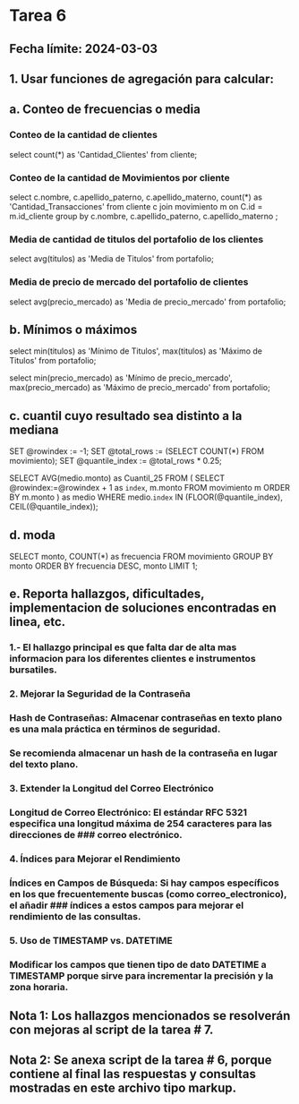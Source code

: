 # Tarea 6

## Fecha límite: 2024-03-03

## 1. Usar funciones de agregación para calcular:
## a. Conteo de frecuencias o media

### Conteo de la cantidad de clientes
select count(*) as 'Cantidad_Clientes' from cliente;

### Conteo de la cantidad de Movimientos por cliente
select c.nombre, c.apellido_paterno, c.apellido_materno,
    count(*) as 'Cantidad_Transacciones'
  from cliente c
  join movimiento m
  on C.id = m.id_cliente
  group by 
	c.nombre, c.apellido_paterno, c.apellido_materno  ;

### Media de cantidad de titulos del portafolio de los clientes
select avg(titulos) as 'Media de Titulos' from portafolio;

### Media de precio de mercado del portafolio de clientes
select avg(precio_mercado) as 'Media de precio_mercado' from portafolio;

## b. Mínimos o máximos
select min(titulos) as 'Mínimo de Titulos', 
	   max(titulos) as 'Máximo de Titulos' 
       from portafolio;

select min(precio_mercado) as 'Mínimo de precio_mercado', 
	   max(precio_mercado) as 'Máximo de precio_mercado' 
       from portafolio;

## c. cuantil cuyo resultado sea distinto a la mediana

SET @rowindex := -1;
SET @total_rows := (SELECT COUNT(*) FROM movimiento);
SET @quantile_index := @total_rows * 0.25;

SELECT AVG(medio.monto) as Cuantil_25
FROM (
    SELECT @rowindex:=@rowindex + 1 as `index`, m.monto
    FROM movimiento m
    ORDER BY m.monto
) as medio
WHERE medio.`index` IN (FLOOR(@quantile_index), CEIL(@quantile_index));


## d. moda

SELECT monto, COUNT(*) as frecuencia
FROM movimiento
GROUP BY monto
ORDER BY frecuencia DESC, monto
LIMIT 1;


## e. Reporta hallazgos, dificultades, implementacion de soluciones encontradas en linea, etc.

### 1.- El hallazgo principal es que falta dar de alta mas informacion para los diferentes clientes e instrumentos bursatiles.

### 2. Mejorar la Seguridad de la Contraseña
### Hash de Contraseñas: Almacenar contraseñas en texto plano es una mala práctica en términos de seguridad. 
### Se recomienda almacenar un hash de la contraseña en lugar del texto plano. 

### 3. Extender la Longitud del Correo Electrónico
### Longitud de Correo Electrónico: El estándar RFC 5321 especifica una longitud máxima de 254 caracteres para las direcciones de ### correo electrónico. 

### 4. Índices para Mejorar el Rendimiento
### Índices en Campos de Búsqueda: Si hay campos específicos en los que frecuentemente buscas (como correo_electronico), el añadir ### índices a estos campos para mejorar el rendimiento de las consultas. 

### 5. Uso de TIMESTAMP vs. DATETIME
### Modificar los campos que tienen tipo de dato DATETIME a TIMESTAMP porque sirve para incrementar la precisión y la zona horaria.

## Nota 1: Los hallazgos mencionados se resolverán con mejoras al script de la tarea # 7.

## Nota 2: Se anexa script de la tarea # 6, porque contiene al final las respuestas y consultas mostradas en este archivo tipo markup.
